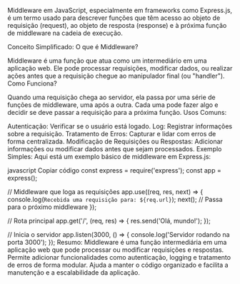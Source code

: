 Middleware em JavaScript, especialmente em frameworks como Express.js, é um termo usado para descrever funções que têm acesso ao objeto de requisição (request), ao objeto de resposta (response) e à próxima função de middleware na cadeia de execução.

Conceito Simplificado:
O que é Middleware?

Middleware é uma função que atua como um intermediário em uma aplicação web. Ele pode processar requisições, modificar dados, ou realizar ações antes que a requisição chegue ao manipulador final (ou "handler").
Como Funciona?

Quando uma requisição chega ao servidor, ela passa por uma série de funções de middleware, uma após a outra. Cada uma pode fazer algo e decidir se deve passar a requisição para a próxima função.
Usos Comuns:

Autenticação: Verificar se o usuário está logado.
Log: Registrar informações sobre a requisição.
Tratamento de Erros: Capturar e lidar com erros de forma centralizada.
Modificação de Requisições ou Respostas: Adicionar informações ou modificar dados antes que sejam processados.
Exemplo Simples:
Aqui está um exemplo básico de middleware em Express.js:

javascript
Copiar código
const express = require('express');
const app = express();

// Middleware que loga as requisições
app.use((req, res, next) => {
  console.log(`Recebida uma requisição para: ${req.url}`);
  next(); // Passa para o próximo middleware
});

// Rota principal
app.get('/', (req, res) => {
  res.send('Olá, mundo!');
});

// Inicia o servidor
app.listen(3000, () => {
  console.log('Servidor rodando na porta 3000');
});
Resumo:
Middleware é uma função intermediária em uma aplicação web que pode processar ou modificar requisições e respostas.
Permite adicionar funcionalidades como autenticação, logging e tratamento de erros de forma modular.
Ajuda a manter o código organizado e facilita a manutenção e a escalabilidade da aplicação.